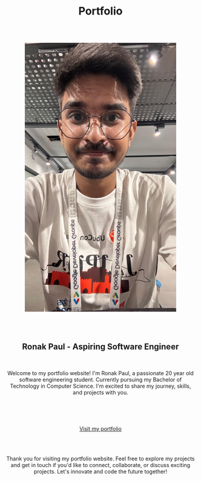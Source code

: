 <h1 align="center"> Portfolio </h1>
<br><br>

<p align="center">
<img src="src/assets/hero-img-2.jpg" alt="My image" width="400px"/>
</p>

<br><br>

<h2 align="center">Ronak Paul - Aspiring Software Engineer</h2>
<br>

<p align="center">Welcome to my portfolio website! I'm Ronak Paul, a passionate 20 year old software engineering student. Currently pursuing my Bachelor of Technology in Computer Science. I'm excited to share my journey, skills, and projects with you.</p>
<br><br><br>

<p align="center">
<a href="https://ronak-paul.vercel.app">Visit my portfolio</a>
</p>

<br><br>

<p align="center" > Thank you for visiting my portfolio website. Feel free to explore my projects and get in touch if you'd like to connect, collaborate, or discuss exciting projects. Let's innovate and code the future together!</p>
